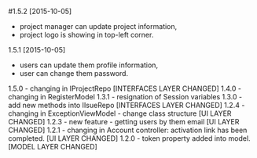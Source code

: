 #1.5.2 [2015-10-05]
* project manager can update project information,
* project logo is showing in top-left corner.

1.5.1 [2015-10-05]
* users can update them profile information,
* user can change them password.
	
1.5.0 - changing in IProjectRepo [INTERFACES LAYER CHANGED]
1.4.0 - changing in RegisterModel
1.3.1 - resignation of Session variables
1.3.0 - add new methods into IIsueRepo [INTERFACES LAYER CHANGED]
1.2.4 - changing in ExceptionViewModel - change class structure [UI LAYER CHANGED]
1.2.3 - new feature - getting users by them email [UI LAYER CHANGED]
1.2.1 - changing in Account controller: activation link has been completed. [UI LAYER CHANGED]
1.2.0 - token property added into model. [MODEL LAYER CHANGED]
